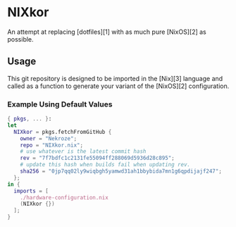 # NIXkor

An attempt at replacing [dotfiles][1] with as much pure [NixOS][2] as possible.

## Usage

This git repository is designed to be imported in the [Nix][3] language and called as a function to generate your variant of the [NixOS][2] configuration.

### Example Using Default Values

```nix
{ pkgs, ... }:
let
  NIXkor = pkgs.fetchFromGitHub {
    owner = "Nekroze";
	repo = "NIXkor.nix";
	# use whatever is the latest commit hash
	rev = "7f7bdfc1c2131fe55094ff288069d5936d28c895";
	# update this hash when builds fail when updating rev.
    sha256 = "0jp7qq02ly9wiqbgh5yamwd31ah1bbybida7mn1g6qpdijajf247";
  };
in {
  imports = [
    ./hardware-configuration.nix
	(NIXkor {})
  ];
}
```
